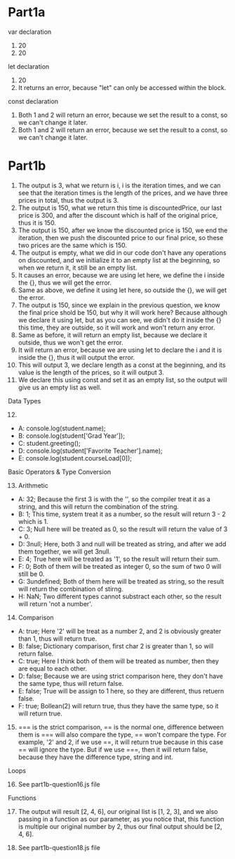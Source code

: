 # Part1a
var declaration
1. 20
2. 20
   
let declaration
1. 20
2. It returns an error, because "let" can only be accessed within the block.
   
const declaration
1. Both 1 and 2 will return an error, because we set the result to a const, so we can't change it later.
2. Both 1 and 2 will return an error, because we set the result to a const, so we can't change it later.

# Part1b
1. The output is 3, what we return is i, i is the iteration times, and we can see that the iteration times is the length of the prices, and we have three prices in total, thus the output is 3.
2. The output is 150, what we return this time is discountedPrice, our last price is 300, and after the discount which is half of the original price, thus it is 150.
3. The output is 150, after we know the discounted price is 150, we end the iteration, then we push the discounted price to our final price, so these two prices are the same which is 150.
4. The output is empty, what we did in our code don't have any operations on discounted, and we initialize it to an empty list at the beginning, so when we return it, it still be an empty list.
5. It causes an error, because we are using let here, we define the i inside the {}, thus we will get the error.
6. Same as above, we define it using let here, so outside the {}, we will get the error.
7. The output is 150, since we explain in the previous question, we know the final price shold be 150, but why it will work here? Because although we declare it using let, but as you can see, we didn't do it inside the {} this time, they are outside, so it will work and won't return any error.
8. Same as before, it will return an empty list, because we declare it outside, thus we won't get the error.
9. It will return an error, because we are using let to declare the i and it is inside the {}, thus it will output the error.
10. This will output 3, we declare length as a const at the beginning, and its value is the length of the prices, so it will output 3.
11. We declare this using const and set it as an empty list, so the output will give us an empty list as well.


Data Types

12. 
- A: console.log(student.name);
- B: console.log(student['Grad Year']);
- C: student.greeting();
- D: console.log(student['Favorite Teacher'].name);
- E: console.log(student.courseLoad[0]); 

Basic Operators & Type Conversion

13. Arithmetic
- A: 32; Because the first 3 is with the '', so the compiler treat it as a string, and this will return the combination of the string.
- B: 1; This time, system treat it as a number, so the result will return 3 - 2 which is 1.
- C: 3; Null here will be treated as 0, so the result will return the value of 3 + 0.
- D: 3null; Here, both 3 and null will be treated as string, and after we add them together, we will get 3null.
- E: 4; True here will be treated as '1', so the result will return their sum.
- F: 0; Both of them will be treated as integer 0, so the sum of two 0 will still be 0.
- G: 3undefined; Both of them here will be treated as string, so the result will return the combination of stirng.
- H: NaN; Two different types cannot substract each other, so the result will return 'not a number'.

14. Comparison
- A: true; Here '2' will be treat as a number 2, and 2 is obviously greater than 1, thus will return true.
- B: false; Dictionary comparison, first char 2 is greater than 1, so will return false.
- C: true; Here I think both of them will be treated as number, then they are equal to each other.
- D: false; Because we are using strict comparison here, they don't have the same type, thus will return false.
- E: false; True will be assign to 1 here, so they are different, thus retuern false.
- F: true; Bollean(2) will return true, thus they have the same type, so it will return true.

15. === is the strict comparison, == is the normal one, difference between them is === will also compare the type, == won't compare the type. For example, '2' and 2, if we use ==, it will return true because in this case == will ignore the type. But if we use ===, then it will return false, because they have the difference type, string and int.

Loops

16. See part1b-question16.js file

Functions

17.  The output will result [2, 4, 6], our original list is [1, 2, 3], and we also passing in a function as our parameter, as you notice that, this function is multiple our original number by 2, thus our final output should be [2, 4, 6].

18. See part1b-question18.js file